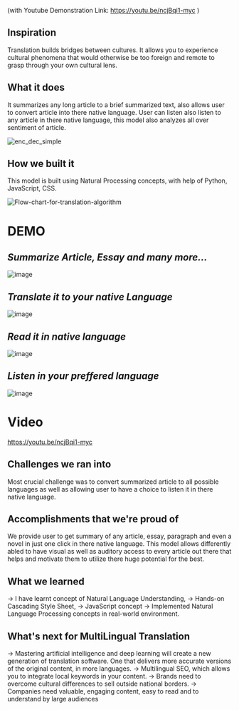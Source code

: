 (with Youtube Demonstration Link: https://youtu.be/ncjBqi1-myc )


## Inspiration
Translation builds bridges between cultures. It allows you to experience cultural phenomena that would otherwise be too foreign and remote to grasp through your own cultural lens.

## What it does
It summarizes any long article to a brief summarized text, also allows user to convert article into there native language.
User can listen also listen to any article in there native language, this model also analyzes all over sentiment of article.

![enc_dec_simple](https://github.com/Akarsh-1503/MultiLingual_Translation/assets/103405266/9ab412fe-af60-42ad-91b2-dd052e906751)


## How we built it
This model is built using Natural Processing concepts, with help of Python, JavaScript, CSS.

![Flow-chart-for-translation-algorithm](https://github.com/Akarsh-1503/MultiLingual_Translation/assets/103405266/50470e73-e9b4-4c2f-8f58-995898062c41)


# DEMO
## <I>Summarize Article, Essay and many more...</I>
![image](https://github.com/Akarsh-1503/MultiLingual_Translation/assets/103405266/a50ca5c3-bc16-4e15-b8d9-80af336539b1)

## <I>Translate it to your native Language</I>
![image](https://github.com/Akarsh-1503/MultiLingual_Translation/assets/103405266/1bb970e8-5f44-4672-b68d-5e4d00c61a37)

## <I>Read it in native language</I>
![image](https://github.com/Akarsh-1503/MultiLingual_Translation/assets/103405266/5935937c-ec66-4162-b18c-ba13e2bacdc7)

## <I>Listen in your preffered language</I>
![image](https://github.com/Akarsh-1503/MultiLingual_Translation/assets/103405266/16c9aa17-f832-49bb-9853-55153d466ed3)



# Video
https://youtu.be/ncjBqi1-myc


## Challenges we ran into
Most crucial challenge was to convert summarized article to all possible languages as well as allowing user to have a choice to listen it in there native language.

## Accomplishments that we're proud of
We provide user to get summary of any article, essay, paragraph and even a novel in just one click in there native language.
This model allows differently abled to have visual as well as auditory access to every article out there that helps and motivate them to utilize there huge potential for the best. 

## What we learned
-> I have learnt concept of Natural Language Understanding, 
-> Hands-on Cascading Style Sheet,
-> JavaScript concept
-> Implemented Natural Language Processing concepts in real-world environment.

## What's next for MultiLingual Translation
-> Mastering artificial intelligence and deep learning will create a new generation of translation software. One that delivers more accurate versions of the original content, in more languages.
-> Multilingual SEO, which allows you to integrate local keywords in your content.
-> Brands need to overcome cultural differences to sell outside national borders.
-> Companies need valuable, engaging content, easy to read and to understand by large audiences
